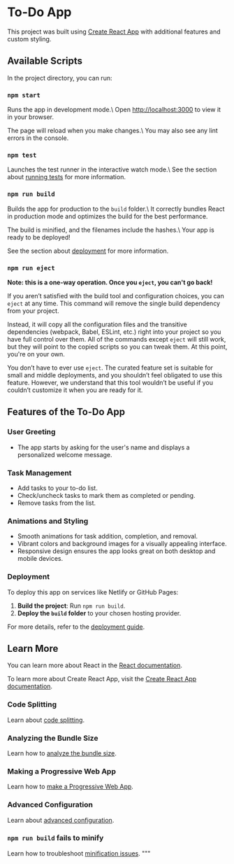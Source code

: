# To-Do App

This project was built using [Create React App](https://github.com/facebook/create-react-app) with additional features and custom styling.

## Available Scripts

In the project directory, you can run:

### `npm start`

Runs the app in development mode.\\
Open [http://localhost:3000](http://localhost:3000) to view it in your browser.

The page will reload when you make changes.\\
You may also see any lint errors in the console.

### `npm test`

Launches the test runner in the interactive watch mode.\\
See the section about [running tests](https://facebook.github.io/create-react-app/docs/running-tests) for more information.

### `npm run build`

Builds the app for production to the `build` folder.\\
It correctly bundles React in production mode and optimizes the build for the best performance.

The build is minified, and the filenames include the hashes.\\
Your app is ready to be deployed!

See the section about [deployment](https://facebook.github.io/create-react-app/docs/deployment) for more information.

### `npm run eject`

**Note: this is a one-way operation. Once you `eject`, you can't go back!**

If you aren’t satisfied with the build tool and configuration choices, you can `eject` at any time. This command will remove the single build dependency from your project.

Instead, it will copy all the configuration files and the transitive dependencies (webpack, Babel, ESLint, etc.) right into your project so you have full control over them. All of the commands except `eject` will still work, but they will point to the copied scripts so you can tweak them. At this point, you're on your own.

You don’t have to ever use `eject`. The curated feature set is suitable for small and middle deployments, and you shouldn’t feel obligated to use this feature. However, we understand that this tool wouldn’t be useful if you couldn’t customize it when you are ready for it.

## Features of the To-Do App

### User Greeting
- The app starts by asking for the user's name and displays a personalized welcome message.

### Task Management
- Add tasks to your to-do list.
- Check/uncheck tasks to mark them as completed or pending.
- Remove tasks from the list.

### Animations and Styling
- Smooth animations for task addition, completion, and removal.
- Vibrant colors and background images for a visually appealing interface.
- Responsive design ensures the app looks great on both desktop and mobile devices.

### Deployment

To deploy this app on services like Netlify or GitHub Pages:

1. **Build the project**: Run `npm run build`.
2. **Deploy the `build` folder** to your chosen hosting provider.

For more details, refer to the [deployment guide](https://facebook.github.io/create-react-app/docs/deployment).

## Learn More

You can learn more about React in the [React documentation](https://reactjs.org/).

To learn more about Create React App, visit the [Create React App documentation](https://facebook.github.io/create-react-app/docs/getting-started).

### Code Splitting

Learn about [code splitting](https://facebook.github.io/create-react-app/docs/code-splitting).

### Analyzing the Bundle Size

Learn how to [analyze the bundle size](https://facebook.github.io/create-react-app/docs/analyzing-the-bundle-size).

### Making a Progressive Web App

Learn how to [make a Progressive Web App](https://facebook.github.io/create-react-app/docs/making-a-progressive-web-app).

### Advanced Configuration

Learn about [advanced configuration](https://facebook.github.io/create-react-app/docs/advanced-configuration).

### `npm run build` fails to minify

Learn how to troubleshoot [minification issues](https://facebook.github.io/create-react-app/docs/troubleshooting#npm-run-build-fails-to-minify).
"""

